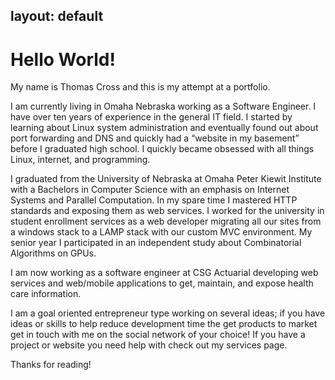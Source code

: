 
layout: default
---

# Hello World!

My name is Thomas Cross and this is my attempt at a portfolio.  

I am currently living in Omaha Nebraska working as a Software Engineer.  I have over ten years of experience in the general IT field.  I started by learning about Linux system administration and eventually found out about port forwarding and DNS and quickly had a “website in my basement” before I graduated high school.  I quickly became obsessed with all things Linux, internet, and programming.

I graduated from the University of Nebraska at Omaha Peter Kiewit Institute with  a Bachelors in Computer Science with an emphasis on Internet Systems and Parallel Computation.  In my spare time I mastered HTTP standards and exposing them as web services.  I worked for the university in student enrollment services as a web developer migrating all our sites from a windows stack to a LAMP stack with our custom MVC environment.  My senior year I participated in an independent study about Combinatorial Algorithms on GPUs.

I am now working as a software engineer at CSG Actuarial developing web services and web/mobile applications to get, maintain, and expose health care information.

I am a goal oriented entrepreneur type working on several ideas; if you have ideas or skills to help reduce development time the get products to market get in touch with me on the social network of your choice!  If you have a project or website you need help with check out my services page.

Thanks for reading!
